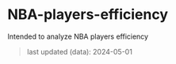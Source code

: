 # NBA-players-efficiency
Intended to analyze NBA players efficiency

> last updated (data): 2024-05-01
